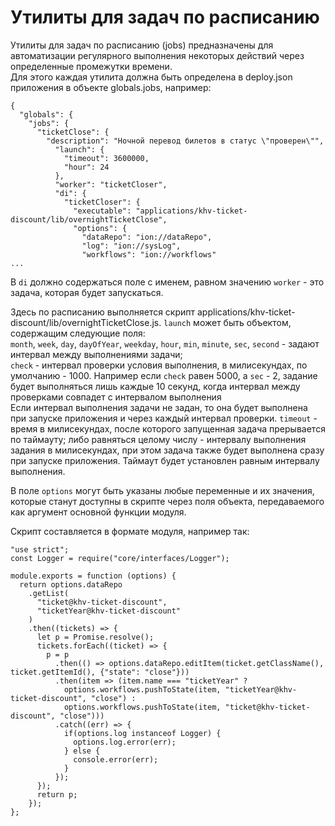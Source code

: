 # Утилиты для задач по расписанию
Утилиты для задач по расписанию (jobs) предназначены для автоматизации регулярного выполнения некоторых действий через определенные промежутки времени.    
Для этого каждая утилита должна быть определена в deploy.json приложения в объекте globals.jobs, например:
```
{
  "globals": {
    "jobs": {
      "ticketClose": {
        "description": "Ночной перевод билетов в статус \"проверен\"",
          "launch": {
            "timeout": 3600000,
            "hour": 24
          },
          "worker": "ticketCloser",
          "di": {
            "ticketCloser": {
              "executable": "applications/khv-ticket-discount/lib/overnightTicketClose",
              "options": {
                "dataRepo": "ion://dataRepo",
                "log": "ion://sysLog",
                "workflows": "ion://workflows"
...
```
В `di` должно содержаться поле с именем, равном значению `worker` - это задача, которая будет запускаться.  

Здесь по расписанию выполняется скрипт applications/khv-ticket-discount/lib/overnightTicketClose.js.
`launch` может быть объектом, содержащим следующие поля:  
`month`, `week`, `day`, `dayOfYear`, `weekday`, `hour`, `min`, `minute`, `sec`, `second` - задают интервал между выполнениями задачи;  
`check` - интервал проверки условия выполнения, в милисекундах, по умолчанию - 1000. Например если `check` равен 5000, а `sec` - 2, задание будет выполняться лишь каждые 10 секунд, когда интервал между проверками совпадет с интервалом выполнения  
Если интервал выполнения задачи не задан, то она будет выполнена при запуске приложения и через каждый интервал проверки.
`timeout` - время в милисекундах, после которого запущенная задача прерывается по таймауту;
либо равняться целому числу - интервалу выполнения задания в милисекундах, при этом задача также будет выполнена сразу при запуске приложения. Таймаут будет установлен равным интервалу выполнения.  

В поле `options` могут быть указаны любые переменные и их значения, которые станут доступны в скрипте через поля объекта, передаваемого как аргумент основной функции модуля.

Скрипт составляется в формате модуля, например так:

```
"use strict";
const Logger = require("core/interfaces/Logger");

module.exports = function (options) {
  return options.dataRepo
    .getList(
      "ticket@khv-ticket-discount",
      "ticketYear@khv-ticket-discount"
    )
    .then((tickets) => {
      let p = Promise.resolve();
      tickets.forEach((ticket) => {
        p = p
          .then(() => options.dataRepo.editItem(ticket.getClassName(), ticket.getItemId(), {"state": "close"}))
          .then(item => (item.name === "ticketYear" ?
            options.workflows.pushToState(item, "ticketYear@khv-ticket-discount", "close") :
            options.workflows.pushToState(item, "ticket@khv-ticket-discount", "close")))
          .catch((err) => {
            if(options.log instanceof Logger) {
              options.log.error(err);
            } else {
              console.error(err);
            }
          });
      });
      return p;
    });
};
```